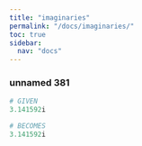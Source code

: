 ```yaml
---
title: "imaginaries"
permalink: "/docs/imaginaries/"
toc: true
sidebar:
  nav: "docs"
---
```

### unnamed 381
```ruby
# GIVEN
3.141592i
```
```ruby
# BECOMES
3.141592i
```
